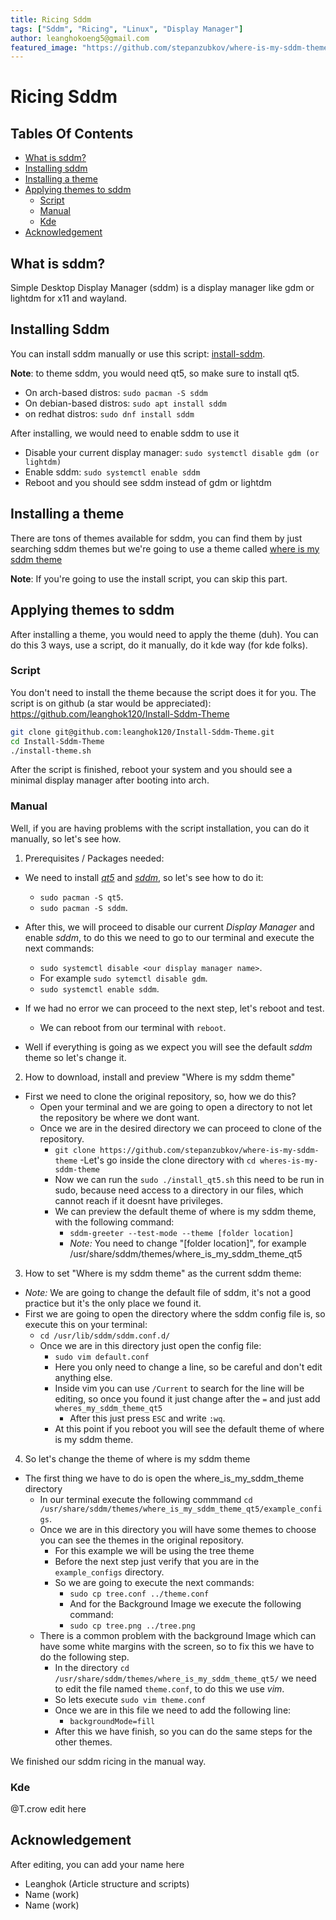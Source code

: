 ```yaml
---
title: Ricing Sddm
tags: ["Sddm", "Ricing", "Linux", "Display Manager"]
author: leanghokoeng5@gmail.com
featured_image: "https://github.com/stepanzubkov/where-is-my-sddm-theme/blob/main/screenshots/tree.png?raw=true"
---
```


# Ricing Sddm

## Tables Of Contents

- [What is sddm?](#what-is-sddm?)
- [Installing sddm](#installing-sddm)
- [Installing a theme](#installing-a-theme)
- [Applying themes to sddm](#applying-themes-to-sddm)
    - [Script](#script)
    - [Manual](#manual)
    - [Kde](#kde)
- [Acknowledgement](#acknowledgement)

## What is sddm?

Simple Desktop Display Manager (sddm) is a display manager like gdm or lightdm for x11 and wayland.

## Installing Sddm

You can install sddm manually or use this script: [install-sddm](https://github.com/leanghok120/Install-Sddm-Theme).

**Note**: to theme sddm, you would need qt5, so make sure to install qt5.

- On arch-based distros: ```sudo pacman -S sddm```
- On debian-based distros: ```sudo apt install sddm```
- on redhat distros: ```sudo dnf install sddm```

After installing, we would need to enable sddm to use it

- Disable your current display manager: ```sudo systemctl disable gdm (or lightdm)```
- Enable sddm: ```sudo systemctl enable sddm```
- Reboot and you should see sddm instead of gdm or lightdm

## Installing a theme

There are tons of themes available for sddm, you can find them by just searching sddm themes but we're going to use a theme called [where is my sddm theme](https://github.com/stepanzubkov/where-is-my-sddm-theme)

**Note**: If you're going to use the install script, you can skip this part.

## Applying themes to sddm

After installing a theme, you would need to apply the theme (duh). You can do this 3 ways, use a script, do it manually, do it kde way (for kde folks).

### Script

You don't need to install the theme because the script does it for you. The script is on github (a star would be appreciated): https://github.com/leanghok120/Install-Sddm-Theme

```sh
git clone git@github.com:leanghok120/Install-Sddm-Theme.git
cd Install-Sddm-Theme
./install-theme.sh
```

After the script is finished, reboot your system and you should see a minimal display manager after booting into arch.

### Manual

Well, if you are having problems with the script installation, you can do it manually, so let's see how.

1. Prerequisites  / Packages needed:
  - We need to install *[qt5](https://wiki.archlinux.org/title/qt)* and *[sddm](https://wiki.archlinux.org/title/SDDM)*, so let's see how to do it:
     - ```sudo pacman -S qt5```.
     - ```sudo pacman -S sddm```.

  - After this, we will proceed to disable our current *Display Manager* and enable *sddm*, to do this we need to go to our terminal and execute the next commands:
    - ```sudo systemctl disable <our display manager name>```.
    - For example ```sudo sytemctl disable gdm```.
    - ```sudo systemctl enable sddm```.

  - If we had no error we can proceed to the next step, let's reboot and test.
    - We can reboot from our terminal with ```reboot```.

  - Well if everything is going as we expect you will see the default *sddm* theme so let's change it.

2. How to download, install and preview "Where is my sddm theme"
  - First we need to clone the original repository, so, how we do this?
    - Open your terminal and we are going to open a directory to not let the repository be where we dont want.
    - Once we are in the desired directory we can proceed to clone of the repository.
        - ```git clone https://github.com/stepanzubkov/where-is-my-sddm-theme```
      -Let's go inside the clone directory with ```cd wheres-is-my-sddm-theme```
      - Now we can run the ```sudo ./install_qt5.sh``` this need to be run in sudo, because need access to a directory in our files, which cannot reach if it doesnt have privileges.
      - We can preview the default theme of where is my sddm theme, with the following command:
        - ```sddm-greeter --test-mode --theme [folder location]```
        - *Note:* You need to change "[folder location]", for example /usr/share/sddm/themes/where_is_my_sddm_theme_qt5

3. How to set "Where is my sddm theme" as the current sddm theme:
  - *Note:* We are going to change the default file of sddm, it's not a good practice but it's the only place we found it.
  - First we are going to open the directory where the sddm config file is, so execute this on your terminal:
    - ```cd /usr/lib/sddm/sddm.conf.d/```
    - Once we are in this directory just open the config file:
      - ```sudo vim default.conf```
      - Here you only need to change a line, so be careful and don't edit anything else.
      - Inside vim you can use ```/Current``` to search for the line will be editing, so once you found it just change after the ```=``` and just add ```wheres_my_sddm_theme_qt5```
        - After this just press ```ESC``` and write ```:wq```. 
      - At this point if you reboot you will see the default theme of where is my sddm theme.

4. So let's change the theme of where is my sddm theme
  - The first thing we have to do is open the where_is_my_sddm_theme directory
    - In our terminal execute the following commmand ```cd /usr/share/sddm/themes/where_is_my_sddm_theme_qt5/example_configs```.
    - Once we are in this directory you will have some themes to choose you can see the themes in the original repository.
        - For this example we will be using the tree theme
        - Before the next step just verify that you are in the ```example_configs``` directory.
        - So we are going to execute the next commands:
          - ```sudo cp tree.conf ../theme.conf```
          - And for the Background Image we execute the following command:
          - ```sudo cp tree.png ../tree.png```
    - There is a common problem with the background Image which can have some white margins with the screen, so to fix this we have to do the following step.
      - In the directory ```cd /usr/share/sddm/themes/where_is_my_sddm_theme_qt5/``` we need to edit the file named ```theme.conf```, to do this we use *vim*.
      - So lets execute ```sudo vim theme.conf```
      - Once we are in this file we need to add the following line:
        - ```backgroundMode=fill```
      - After this we have finish, so you can do the same steps for the other themes.
    
We finished our sddm ricing in the manual way.

### Kde

@T.crow edit here

## Acknowledgement

After editing, you can add your name here

- Leanghok (Article structure and scripts)
- Name (work)
- Name (work)
